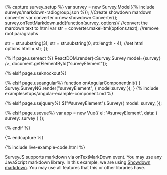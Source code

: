 <script src="https://cdnjs.cloudflare.com/ajax/libs/showdown/1.6.4/showdown.min.js"></script>
{% capture survey_setup %}
var survey = new Survey.Model({% include surveys/markdown-radiogroup.json %});
//Create showdown mardown converter
var converter = new showdown.Converter();
survey.onTextMarkdown.add(function(survey, options){
    //convert the mardown text to html
    var str = converter.makeHtml(options.text);
    //remove root paragraphs <p></p>
    str = str.substring(3);
    str = str.substring(0, str.length - 4);
    //set html
    options.html = str;
});

{% if page.usereact %}
ReactDOM.render(<Survey.Survey model={survey} />, document.getElementById("surveyElement"));

{% elsif page.useknockout%}

{% elsif page.useangular%}
function onAngularComponentInit() {
    Survey.SurveyNG.render("surveyElement", {
        model:survey
    });
}
{% include examplesetups/angular-example-component.md %}

{% elsif page.usejquery%}
$("#surveyElement").Survey({
    model: survey,
});

{% elsif page.usevue%}
var app = new Vue({
    el: '#surveyElement',
    data: {
        survey: survey
    }
});

{% endif %}

{% endcapture %}

{% include live-example-code.html %}

<div class="jumbotron">
<p>SurveyJS supports markdown via onTextMarkDown event. You may use any JavaScript markdown library. In this example, we are using <a href="https://github.com/showdownjs/showdown">Showdown markdown</a>. You may use all features that this or other libraries have.</p>
</div>